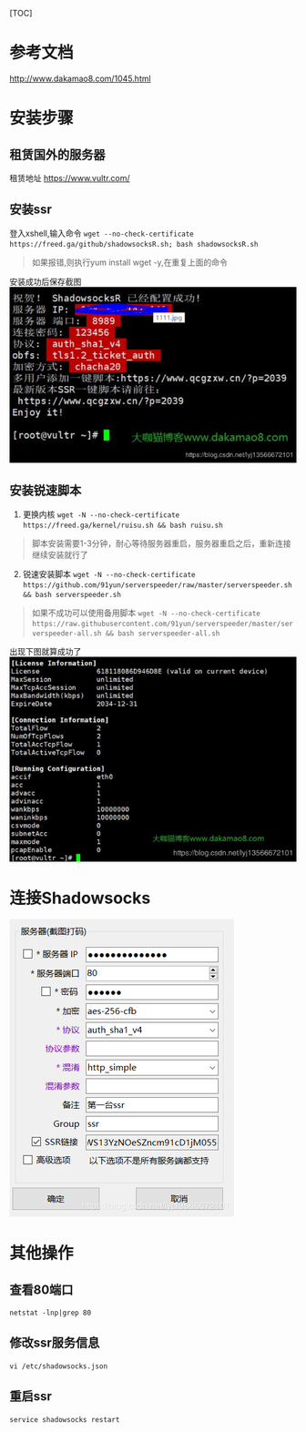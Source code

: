 [TOC]

# 参考文档
http://www.dakamao8.com/1045.html

# 安装步骤
## 租赁国外的服务器
租赁地址
https://www.vultr.com/

## 安装ssr
登入xshell,输入命令 
`wget --no-check-certificate https://freed.ga/github/shadowsocksR.sh; bash shadowsocksR.sh`

> 如果报错,则执行yum install wget -y,在重复上面的命令

安装成功后保存截图
![在这里插入图片描述](../.img/.搭建ssr教程(翻墙)/2019080620544085.png)

## 安装锐速脚本
1. 更换内核
`wget -N --no-check-certificate https://freed.ga/kernel/ruisu.sh && bash ruisu.sh`
> 脚本安装需要1-3分钟，耐心等待服务器重启，服务器重启之后，重新连接继续安装就行了
2. 锐速安装脚本
`wget -N --no-check-certificate https://github.com/91yun/serverspeeder/raw/master/serverspeeder.sh && bash serverspeeder.sh`
> 如果不成功可以使用备用脚本
> `wget -N --no-check-certificate https://raw.githubusercontent.com/91yun/serverspeeder/master/serverspeeder-all.sh && bash serverspeeder-all.sh`

出现下图就算成功了
![在这里插入图片描述](../.img/.搭建ssr教程(翻墙)/20190806205726251.png)


# 连接Shadowsocks
![在这里插入图片描述](../.img/.搭建ssr教程(翻墙)/20190806210213250.png)

# 其他操作
## 查看80端口
`netstat -lnp|grep 80`
## 修改ssr服务信息
`vi /etc/shadowsocks.json`
## 重启ssr
`service shadowsocks restart`
